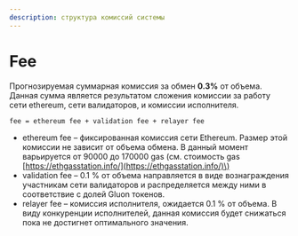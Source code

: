 ```yaml
---
description: структура комиссий системы
---
```


# Fee

Прогнозируемая суммарная комиссия за обмен **0.3%** от объема. Данная сумма является результатом сложения комиссии за работу сети ethereum, сети валидаторов, и комиссии исполнителя.

```text
fee = ethereum fee + validation fee + relayer fee
```

* ethereum fee – фиксированная комиссия сети Ethereum. Размер этой комиссии не зависит от объема обмена. В данный момент варьируется от 90000 до 170000 gas \(см. стоимость gas [https://ethgasstation.info/](https://ethgasstation.info/)\)
* validation fee – 0.1 % от объема направляется в виде вознаграждения участникам сети валидаторов и распределяется между ними в соответствие с долей Gluon токенов.
* relayer fee – комиссия исполнителя, ожидается 0.1 % от объема. В виду конкуренции исполнителей, данная комиссия будет снижаться пока не достигнет оптимального значения.

